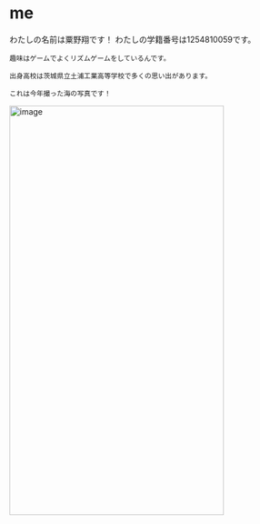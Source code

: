 # me

わたしの名前は粟野翔です！
    わたしの学籍番号は1254810059です。

    趣味はゲームでよくリズムゲームをしているんです。

    出身高校は茨城県立土浦工業高等学校で多くの思い出があります。
    
    これは今年撮った海の写真です！
    
<img width="377" height="720" alt="image" src="https://github.com/user-attachments/assets/973d3d42-f730-4834-9838-a3a853849ca0" />

   
    
 
